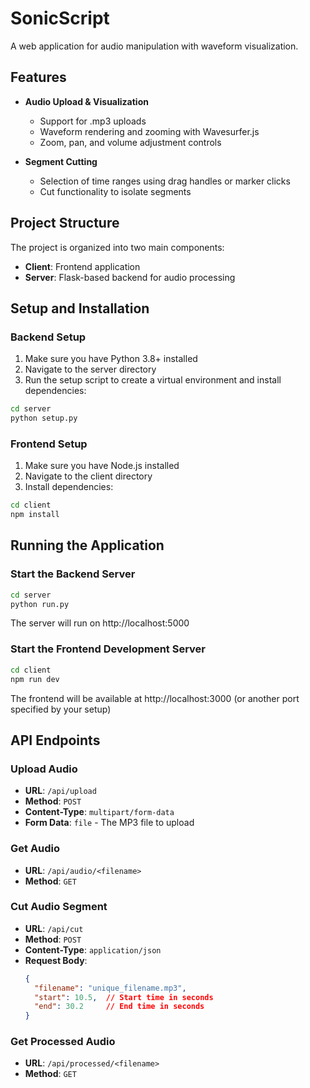 # SonicScript

A web application for audio manipulation with waveform visualization.

## Features

- **Audio Upload & Visualization**
  - Support for .mp3 uploads
  - Waveform rendering and zooming with Wavesurfer.js
  - Zoom, pan, and volume adjustment controls

- **Segment Cutting**
  - Selection of time ranges using drag handles or marker clicks
  - Cut functionality to isolate segments

## Project Structure

The project is organized into two main components:

- **Client**: Frontend application
- **Server**: Flask-based backend for audio processing

## Setup and Installation

### Backend Setup

1. Make sure you have Python 3.8+ installed
2. Navigate to the server directory
3. Run the setup script to create a virtual environment and install dependencies:

```bash
cd server
python setup.py
```

### Frontend Setup

1. Make sure you have Node.js installed
2. Navigate to the client directory
3. Install dependencies:

```bash
cd client
npm install
```

## Running the Application

### Start the Backend Server

```bash
cd server
python run.py
```

The server will run on http://localhost:5000

### Start the Frontend Development Server

```bash
cd client
npm run dev
```

The frontend will be available at http://localhost:3000 (or another port specified by your setup)

## API Endpoints

### Upload Audio

- **URL**: `/api/upload`
- **Method**: `POST`
- **Content-Type**: `multipart/form-data`
- **Form Data**: `file` - The MP3 file to upload

### Get Audio

- **URL**: `/api/audio/<filename>`
- **Method**: `GET`

### Cut Audio Segment

- **URL**: `/api/cut`
- **Method**: `POST`
- **Content-Type**: `application/json`
- **Request Body**:
  ```json
  {
    "filename": "unique_filename.mp3",
    "start": 10.5,  // Start time in seconds
    "end": 30.2     // End time in seconds
  }
  ```

### Get Processed Audio

- **URL**: `/api/processed/<filename>`
- **Method**: `GET` 